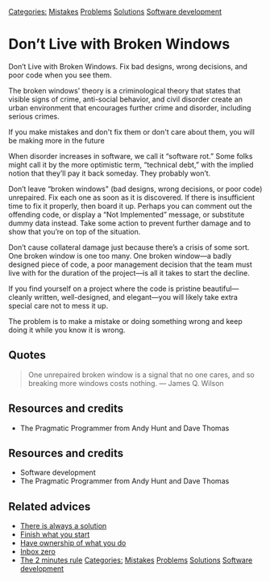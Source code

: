 [Categories:](../Categories/index.md) [Mistakes](../Categories/Mistakes.md) [Problems](../Categories/Problems.md) [Solutions](../Categories/Solutions.md) [Software development](../Categories/Software%20development.md)
# Don’t Live with Broken Windows

Don’t Live with Broken Windows. Fix bad designs, wrong decisions, and poor code when you see them.
 
The broken windows' theory is a criminological theory that states that visible signs of crime, anti-social behavior, and civil disorder create an urban environment that encourages further crime and disorder, including serious crimes.
 
If you make mistakes and don't fix them or don't care about them, you will be making more in the future
 
When disorder increases in software, we call it “software rot.” Some folks might call it by the more optimistic term, “technical debt,” with the implied notion that they’ll pay it back someday. They probably won’t.
 
Don’t leave “broken windows" (bad designs, wrong decisions, or poor code) unrepaired. Fix each one as soon as it is discovered. If there is insufficient time to fix it properly, then board it up. Perhaps you can comment out the offending code, or display a “Not Implemented” message, or substitute dummy data instead. Take some action to prevent further damage and to show that you’re on top of the situation.
 
Don’t cause collateral damage just because there’s a crisis of some sort. One broken window is one too many. One broken window—a badly designed piece of code, a poor management decision that the team must live with for the duration of the project—is all it takes to start the decline.
 
If you find yourself on a project where the code is pristine beautiful—cleanly written, well-designed, and elegant—you will likely take extra special care not to mess it up.
 
The problem is to make a mistake or doing something wrong and keep doing it while you know it is wrong.


## Quotes

> One unrepaired broken window is a signal that no one cares, and so breaking more windows costs nothing. ― James Q. Wilson

## Resources and credits

- The Pragmatic Programmer from Andy Hunt and Dave Thomas

## Resources and credits

- Software development
- The Pragmatic Programmer from Andy Hunt and Dave Thomas

## Related advices

- [There is always a solution](../There%20is%20always%20a%20solution/index.md)
- [Finish what you start](../Finish%20what%20you%20start/index.md)
- [Have ownership of what you do](../Have%20ownership%20of%20what%20you%20do/index.md)
- [Inbox zero](../Inbox%20zero/index.md)
- [The 2 minutes rule](../The%202%20minutes%20rule/index.md)
[Categories:](../Categories/index.md) [Mistakes](../Categories/Mistakes.md) [Problems](../Categories/Problems.md) [Solutions](../Categories/Solutions.md) [Software development](../Categories/Software%20development.md)